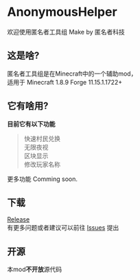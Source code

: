 # AnonymousHelper
欢迎使用匿名者工具组
Make by 匿名者科技

## 这是啥?  
匿名者工具组是在Minecraft中的一个辅助mod，  
适用于 Minecraft 1.8.9 Forge 11.15.1.1722+

## 它有啥用?  
**目前它有以下功能**  
> 快速村民兑换  
> 无限夜视  
> 区块显示  
> 修改玩家名称  

更多功能 Comming soon.

## 下载
[Release](https://github.com/AnonymTechnology/AnonymousHelper/releases)  
有更多问题或者建议可以前往 [Issues](https://github.com/AnonymTechnology/AnonymousHelper/issues) 提出

## 开源
本mod**不开放**源代码
 
